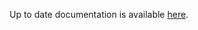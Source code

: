 <!-- DO NOT EDIT THIS FILE MANUALLY -->
<!-- Please read https://github.com/linuxserver/docker-rdesktop/blob/debian-i3/.github/CONTRIBUTING.md -->
Up to date documentation is available [here](https://github.com/linuxserver/docker-rdesktop/blob/master/README.md).
